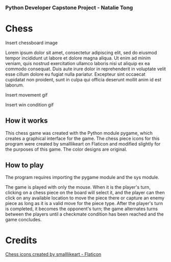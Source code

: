### Python Developer Capstone Project - Natalie Tong

# Chess
Insert chessboard image

Lorem ipsum dolor sit amet, consectetur adipiscing elit, sed do eiusmod tempor incididunt ut labore et dolore magna aliqua. Ut enim ad minim veniam, quis nostrud exercitation ullamco laboris nisi ut aliquip ex ea commodo consequat. Duis aute irure dolor in reprehenderit in voluptate velit esse cillum dolore eu fugiat nulla pariatur. Excepteur sint occaecat cupidatat non proident, sunt in culpa qui officia deserunt mollit anim id est laborum.

Insert movement gif

Insert win condition gif

## How it works
This chess game was created with the Python module pygame, which creates a graphical interface for the game. The chess piece icons for this program were created by smalllikeart on Flaticon and modified slightly for the purposes of this game. The color designs are original.

## How to play
The program requires importing the pygame module and the sys module. 

The game is played with only the mouse. When it is the player's turn, clicking on a chess piece on the board will select it, and the player can then click on any available location to move the piece there or capture an enemy piece as long as it is a valid move for the piece type. After the player's turn is completed, it becomes the opponent's turn; the game alternates turns between the players until a checkmate condition has been reached and the game concludes.

# Credits
<a href="https://www.flaticon.com/free-icons/chess" title="chess icons">Chess icons created by smalllikeart - Flaticon</a>